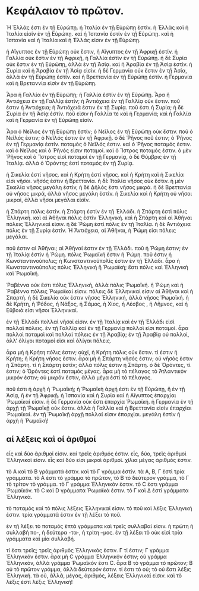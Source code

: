 ﻿# Κεφάλαιον τὸ πρῶτον.

Ἡ Ἑλλάς ἐστι ἐν τῇ Εὐρώπῃ. ἡ Ἰταλία ἐν τῇ Εὐρώπῃ ἐστίν. ἡ Ἑλλὰς καὶ ἡ Ἰταλία εἰσίν ἐν τῇ Εὐρώπῃ. καὶ ἡ Ἱσπανία ἐστίν ἐν τῇ Εὐρώπῃ. καὶ ἡ Ἱσπανία καὶ ἡ Ἰταλία καὶ ἡ Ἑλλάς εἰσιν ἐν τῇ Εὐρώπῃ.

ἡ Αἴγυπτος ἐν τῇ Εὐρώπῃ οὐκ ἔστιν, ἡ Αἴγυπτος ἐν τῇ Ἀφρικῇ  ἐστίν. ἡ Γαλλία οὐκ ἔστιν ἐν τῇ Ἀφρικῇ, ἡ Γαλλία ἐστὶν ἐν τῇ Εὐρώπῃ. ἡ δὲ Συρία οὐκ ἔστιν ἐν τῇ Εὐρώπῃ, ἀλλὰ ἐν τῇ Ἀσίᾳ. καὶ ἡ Ἀραβία ἐν τῇ Ἀσίᾳ ἐστίν. ἡ Συρία καὶ ἡ Ἀραβία ἐν τῇ Ἀσίᾳ εἰσίν. ἡ δὲ Γερμανία οὐκ ἔστιν ἐν τῇ Ἀσία, ἀλλὰ ἐν τῇ Εὐρώπῃ ἐστίν. καὶ ἡ Βρεττανία ἐν τῇ Εὐρώπῃ ἐστίν. ἡ Γερμανία καὶ ἡ Βρεταννία εἰσὶν ἐν τῇ Εὐρώπῃ.

Ἆρα ἡ Γαλλία ἐν τῇ Εὐρώπῃ; ἡ Γαλλία ἐστίν ἐν τῇ Εὐρώπῃ. Ἆρα ἡ Ἀντιόχεια ἐν τῇ Γαλλίᾳ ἐστίν; ἡ Ἀντιόχεια ἐν τῇ Γαλλίᾳ οὐκ ἔστιν. ποῦ ἐστιν ἡ Ἀντιόχεια; ἡ Ἀντιόχειά ἐστιν ἐν τῇ Συρίᾳ. ποῦ ἐστι ἡ Συρία; ἡ δὲ Συρία ἐν τῇ Ἀσίᾳ ἐστίν. ποῦ εἰσιν ἡ Γαλλία τε καὶ ἡ Γερμανία; καὶ ἡ Γαλλία καὶ ἡ Γερμανία ἐν τῇ Εὐρώπῃ εἰσίν.

Ἆρα ὁ Νεῖλος ἐν τῇ Εὐρώπῃ ἐστίν; ὁ Νεῖλος ἐν τῇ Εὐρώπῃ οὐκ ἔστιν. ποῦ ὁ Νεῖλός ἐστιν; ὁ Νεῖλός ἐστιν ἐν τῇ Ἀφρικῇ. ὁ δὲ Ῥῆνος ποῦ ἐστιν; ὁ Ῥῆνος ἐν τῇ Γερμανίᾳ ἐστίν. ποταμὸς ὁ Νεῖλός ἐστιν. καὶ ὁ Ῥῆνος ποταμός ἐστιν. καὶ ὁ Νεῖλος καὶ ὁ Ῥῆνός εἰσιν ποταμοί. καὶ ὁ Ἴστρος ποταμός ἐστιν. ὁ μὲν Ῥῆνος καὶ ὁ Ἴστρος εἰσὶ ποταμοί ἐν τῇ Γερμανίᾳ, ὁ δὲ Θύμβρις ἐν τῇ Ἰταλίᾳ. ἀλλὰ ὁ Ὀρόντης ἐστί ποταμός ἐν τῇ Συρίᾳ.

ἡ Σικελία ἐστί νῆσος. καὶ ἡ Κρήτη ἐστί νῆσος. καὶ ἡ Κρήτη καὶ ἡ Σικελία εἰσι νῆσοι. νῆσός ἐστιν ἡ Βρεττανία. ἡ δὲ Ἰταλία νῆσος οὐκ ἔστιν. ἡ μὲν Σικελία νῆσος μεγάλη ἐστίν, ἡ δὲ Δῆλός ἐστι νῆσος μικρά. ἡ δὲ Βρεττανία οὐ νῆσος μικρά, ἀλλὰ νῆσος μεγάλη ἐστίν. ἡ Σικελία καὶ ἡ Κρήτη οὐ νῆσοι μικραί, ἀλλὰ νῆσοι μεγάλαι εἰσίν.

ἡ Σπάρτη πόλις ἐστίν. ἡ Σπάρτη ἐστίν ἐν τῇ Ἑλλάδι. ἡ Σπάρτη ἐστὶ πόλις Ἑλληνική. καὶ αἱ Ἀθῆναι πόλις ἐστίν Ἑλληνική. καὶ ἡ Σπάρτη καὶ αἱ Ἀθῆναι πόλεις Ἑλληνικαί εἰσιν. ἡ δὲ Ῥώμη ἐστί πόλις ἐν τῇ Ἰταλίᾳ. ἡ δὲ Ἀντιόχεια πόλις ἐν τῇ Συρίᾳ ἐστίν. Ἡ Ἀντιόχεια, αἱ Ἀθῆναι, ἡ Ῥώμη εἰσι πόλεις μεγάλαι.

ποῦ ἐστιν αἱ Ἀθῆναι; αἱ Ἀθῆναί ἐστιν ἐν τῇ Ἑλλάδι. ποῦ ἡ Ῥώμη ἐστιν; ἐν τῇ Ἰταλίᾳ ἐστίν ἡ Ῥώμη. πόλις Ῥωμαϊκή ἐστιν ἡ Ῥώμη. ποῦ ἐστιν ἡ Κωνσταντινούπολις; ἡ Κωνσταντινούπολίς ἐστιν ἐν τῇ Ἑλλάδι. ἆρα ἡ Κωνσταντινούπολις πόλις Ἑλληνικὴ ἢ Ῥωμαϊκή; ἔστι πόλις καὶ Ἑλληνικὴ καὶ Ῥωμαϊκή.

Ῥαβέννα οὐκ ἔστι πόλις Ἑλληνική, ἀλλὰ πόλις Ῥωμαϊκή. ἡ Ῥώμη καὶ ἡ Ῥαβέννα πόλεις Ῥωμαϊκαί εἰσιν. πόλεις δὲ Ἑλληνικαί εἰσιν αἱ Ἀθῆναι καὶ ἡ Σπαρτή. ἡ δὲ Σικελία οὐκ ἐστιν νῆσος Ἑλληνική, ἀλλὰ νῆσος Ῥωμαϊκή. ἡ δὲ Κρήτη, ἡ Ῥόδος, ἡ Νάξος, ἡ Σάμος, ἡ Χίος, ἡ Λέσβος , ἡ Λῆμνος, καὶ ἡ Εὔβοιά εἰσι νῆσοι Ἑλληνικαί.

ἐν τῇ Ἑλλάδι πολλαὶ νῆσοί εἰσιν. ἐν τῇ Ἰταλίᾳ καὶ ἐν τῇ Ἑλλάδι εἰσὶ πολλαὶ πόλεις. ἐν τῇ Γαλλίᾳ καὶ ἐν τῇ Γερμανίᾳ πολλοὶ εἰσι ποταμοί. ἆρα πολλοὶ ποταμοὶ καὶ πολλαὶ πόλεις ἐν τῇ Ἀραβίᾳ; ἐν τῇ Ἀραβίᾳ οὐ πολλοί, ἀλλ’ ὀλίγοι ποταμοί εἰσι καὶ ὀλίγαι πόλεις.

ἆρα μὴ ἡ Κρήτη πόλις ἐστιν; οὐχί, ἡ Κρήτη πόλις οὐκ ἔστιν. τί ἐστιν ἡ Κρήτη; ἡ Κρήτη νῆσος ἐστιν. ἆρα μὴ ἡ Σπάρτη νῆσός ἐστιν; οὐ νῆσός  ἐστιν ἡ Σπάρτη. τί ἡ Σπάρτη ἐστίν; ἀλλὰ πόλις ἐστιν ἡ Σπάρτη. ὁ δὲ Ὀρόντες, τί ἐστιν; ὁ Ὀρόντες ἐστί ποταμός μέγας. ἆρα μὴ τὸ πέλαγος τὸ Ἀτλαντικὸν  μικρόν ἐστιν; οὐ μικρόν ἐστιν, ἀλλὰ μέγα ἐστὶ τὸ πέλαγος.

ποῦ ἐστι ἡ ἀρχὴ ἡ Ῥωμαϊκή; ἡ Ῥωμαϊκὴ ἀρχή ἐστι ἐν τῇ Εὐρώπῃ, ἢ ἐν τῇ Ἀσίᾳ, ἢ ἐν τῇ Ἀφρικῇ. ἡ Ἱσπανία καὶ ἡ Συρία καὶ ἡ Αἴγυπτος ἐπαρχίαι Ῥωμαϊκαί εἰσιν. ἡ δὲ Γερμανία οὐκ ἔστι ἐπαρχία Ῥωμαϊκή. ἡ Γερμανία ἐν τῇ ἀρχῇ τῇ Ῥωμαϊκῇ οὐκ ἔστιν. ἀλλὰ ἡ Γαλλία καὶ ἡ Βρεττανία εἰσὶν ἐπαρχίαι Ῥωμαϊκαί. ἐν τῇ Ῥωμαϊκῇ ἀρχῇ πολλαί εἰσιν ἐπαρχίαι. μεγάλη ἐστὶν ἡ ἀρχὴ ἡ Ῥωμαϊκή!

## αἱ λέξεις καὶ οἱ ἀριθμοί

εἷς καὶ δύο ἀριθμοί εἰσιν. καὶ τρεῖς ἀριθμός ἐστιν. εἷς, δύο, τρεῖς ἀριθμοὶ Ἑλληνικοί εἰσιν. εἷς καὶ δύο εἰσι μικροὶ ἀριθμοί. χίλια μέγας ἀριθμός ἐστιν.

τὸ Α καὶ τὸ Β γράμματά ἐστιν. καὶ τὸ Γ γράμμα ἐστίν. τὰ Α, Β, Γ ἐστὶ τρία γράμματα. τὸ Α ἐστι τὸ γράμμα τὸ πρῶτον, τὸ Β τὸ δεύτερον γράμμα, τὸ Γ τὸ τρίτον τὸ γράμμα. τὸ Γ γράμμα Ἑλληνικόν ἐστιν. τὸ C ἐστι γράμμα Ῥωμαϊκόν. τὸ C καὶ D γράμματα Ῥωμαϊκά ἐστιν. τὸ Γ καὶ Δ ἐστὶ γράμματα Ἑλληνικά.

τὸ ποταμὸς καἰ τὸ πόλις λέξεις Ἑλληνικαί εἰσιν. τὸ ποῦ καὶ λέξις Ἑλληνική ἐστιν. τρία γράμματά ἐστιν ἐν τῇ λέξει τὸ ποῦ.

ἐν τῇ λέξει τὸ ποταμός ἑπτά γράμματα καὶ τρεῖς συλλαβαί εἰσιν. ἡ πρώτη ἡ συλλαβή πο-, ἡ δεύτερα -τα-, ἡ τρίτη –μος. ἐν τῇ λέξει τὸ οὐκ εἰσὶ τρία γράμματα καὶ μία συλλαβή.

τί ἐστι τρεῖς; τρεῖς ἀριθμὸς Ἑλληνικός ἐστιν. Γ τί ἐστιν; Γ γράμμα Ἑλληνικόν ἐστιν. ἆρα μὴ C γράμμα Ἑλληνικόν ἐστιν; οὐ γράμμα Ἑλληνικόν, ἀλλὰ γράμμα Ῥωμαϊκόν ἐστι C. ἆρα Β τὸ γράμμα τὸ πρῶτον; Β οὐ τὸ πρῶτον γράμμα, ἀλλὰ δεύτερόν ἐστιν. τί ἐστι τό οὐ; τὸ οὐ ἔστι λέξις Ἑλληνική. τὰ οὐ, ἀλλά, μέγας, ἀριθμός, λέξεις Ἑλληνικαί εἰσιν. καὶ τὸ λέξις ἐστὶ λέξις Ἑλληνική!
